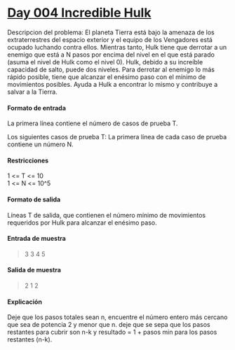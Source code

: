 
# [Day 004 Incredible Hulk](https://hack.codingblocks.com/app/practice/6/1038/problem)

Descripcion del problema:
El planeta Tierra está bajo la amenaza de los extraterrestres del espacio exterior y el equipo de los Vengadores está ocupado luchando contra ellos. Mientras tanto, Hulk tiene que derrotar a un enemigo que está a N pasos por encima del nivel en el que está parado (asuma el nivel de Hulk como el nivel 0). Hulk, debido a su increíble capacidad de salto, puede dos niveles. Para derrotar al enemigo lo más rápido posible, tiene que alcanzar el enésimo paso con el mínimo de movimientos posibles. Ayuda a Hulk a encontrar lo mismo y contribuye a salvar a la Tierra.

#### Formato de entrada 

La primera línea contiene el número de casos de prueba T. 

Los siguientes casos de prueba T: La primera línea de cada caso de prueba contiene un número N. 

#### Restricciones

1 <= T <= 10  
1 <= N <= 10^5

#### Formato de salida 

Líneas T de salida, que contienen el número mínimo de movimientos requeridos por Hulk para alcanzar el enésimo paso.

#### Entrada de muestra
> 3
>3
>4
>5
#### Salida de muestra
> 2
> 1
> 2
#### Explicación

Deje que los pasos totales sean n, encuentre el número entero más cercano que sea de potencia 2 y menor que n. deje que se sepa que los pasos restantes para cubrir son n-k y resultado = 1 + pasos min para los pasos restantes (n-k).

<!--stackedit_data:
eyJoaXN0b3J5IjpbLTE1NzA1Mzc2NTYsLTEyMDY5MDEyOTUsNz
MwOTk4MTE2XX0=
-->